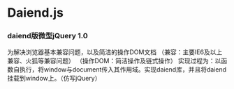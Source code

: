 # Daiend.js
### daiend版微型jQuery 1.0

为解决浏览器基本兼容问题，以及简洁的操作DOM文档
    （兼容：主要IE6及以上兼容、火狐等兼容问题）
    （操作DOM：简洁操作及链式操作）
实现过程为：以函数自执行，将window与document传入其作用域。实现daiend库，并且将daiend挂载到window上。（仿写jQuery）

